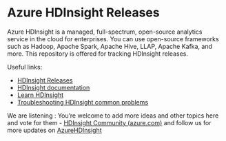 # Azure HDInsight Releases

Azure HDInsight is a managed, full-spectrum, open-source analytics service in the cloud for enterprises. You can use open-source frameworks such as Hadoop, Apache Spark, Apache Hive, LLAP, Apache Kafka, and more. This repository is offered for tracking HDInsight releases. 

Useful links:
- [HDInsight Releases](https://github.com/Azure/HDInsight/releases)
- [HDInsight documentation](https://docs.microsoft.com/azure/hdinsight/)
- [Learn HDInsight](https://docs.microsoft.com/en-us/learn/paths/build-oss-analytical-solutions-az-hdinsight/)
- [Troubleshooting HDInsight common problems](https://github.com/hdinsight/hdinsight.github.io)


We are listening : You’re welcome to add more ideas and other topics here and vote for them - [HDInsight Community (azure.com)](https://feedback.azure.com/d365community/search/?q=HDInsight) and follow us for more updates on [AzureHDInsight](https://www.linkedin.com/groups/14313521/)
